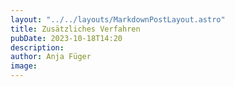 ```yaml
---
layout: "../../layouts/MarkdownPostLayout.astro"
title: Zusätzliches Verfahren
pubDate: 2023-10-18T14:20
description: 
author: Anja Füger
image: 
---
```



